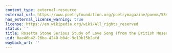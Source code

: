 ```yaml
---
content_type: external-resource
external_url: https://www.poetryfoundation.org/poetrymagazine/poems/58461/rosetta-stone-serious-study-of-love-song-from-the-british-museum
has_external_license_warning: true
license: https://en.wikipedia.org/wiki/All_rights_reserved
status: ''
title: Rosetta Stone Serious Study of Love Song (from the British Museum)
uid: 0ae46b42-26ba-4240-b04c-9e19b15b2afd
wayback_url: ''
---
```

